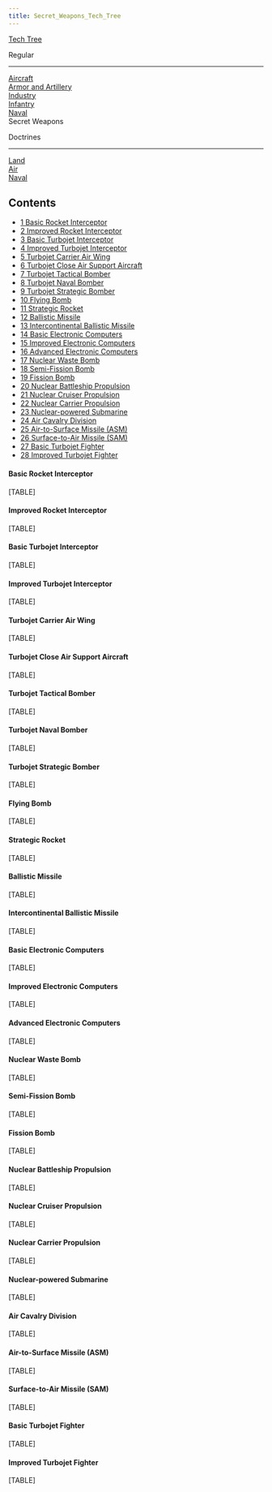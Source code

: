 ```yaml
---
title: Secret_Weapons_Tech_Tree
---
```

[Tech Tree](/wiki/Tech_Tree "Tech Tree")

Regular

------------------------------------------------------------------------

[Aircraft](/wiki/Aircraft_Tech_Tree "Aircraft Tech Tree")  
[Armor and
Artillery](/wiki/Armor_and_Artillery_Tech_Tree "Armor and Artillery Tech Tree")  
[Industry](/wiki/Industry_Tech_Tree "Industry Tech Tree")  
[Infantry](/wiki/Infantry_Tech_Tree "Infantry Tech Tree")  
[Naval](/wiki/Naval_Tech_Tree "Naval Tech Tree")  
Secret Weapons

Doctrines

------------------------------------------------------------------------

[Land](/wiki/Land_Doctrine_Tech_Tree "Land Doctrine Tech Tree")  
[Air](/wiki/Air_Doctrine_Tech_Tree "Air Doctrine Tech Tree")  
[Naval](/wiki/Naval_Doctrine_Tech_Tree "Naval Doctrine Tech Tree")

## Contents

-   [ 1 Basic Rocket Interceptor ](#Basic_Rocket_Interceptor)
-   [ 2 Improved Rocket Interceptor ](#Improved_Rocket_Interceptor)
-   [ 3 Basic Turbojet Interceptor ](#Basic_Turbojet_Interceptor)
-   [ 4 Improved Turbojet Interceptor ](#Improved_Turbojet_Interceptor)
-   [ 5 Turbojet Carrier Air Wing ](#Turbojet_Carrier_Air_Wing)
-   [ 6 Turbojet Close Air Support Aircraft
    ](#Turbojet_Close_Air_Support_Aircraft)
-   [ 7 Turbojet Tactical Bomber ](#Turbojet_Tactical_Bomber)
-   [ 8 Turbojet Naval Bomber ](#Turbojet_Naval_Bomber)
-   [ 9 Turbojet Strategic Bomber ](#Turbojet_Strategic_Bomber)
-   [ 10 Flying Bomb ](#Flying_Bomb)
-   [ 11 Strategic Rocket ](#Strategic_Rocket)
-   [ 12 Ballistic Missile ](#Ballistic_Missile)
-   [ 13 Intercontinental Ballistic Missile
    ](#Intercontinental_Ballistic_Missile)
-   [ 14 Basic Electronic Computers ](#Basic_Electronic_Computers)
-   [ 15 Improved Electronic Computers ](#Improved_Electronic_Computers)
-   [ 16 Advanced Electronic Computers ](#Advanced_Electronic_Computers)
-   [ 17 Nuclear Waste Bomb ](#Nuclear_Waste_Bomb)
-   [ 18 Semi-Fission Bomb ](#Semi-Fission_Bomb)
-   [ 19 Fission Bomb ](#Fission_Bomb)
-   [ 20 Nuclear Battleship Propulsion ](#Nuclear_Battleship_Propulsion)
-   [ 21 Nuclear Cruiser Propulsion ](#Nuclear_Cruiser_Propulsion)
-   [ 22 Nuclear Carrier Propulsion ](#Nuclear_Carrier_Propulsion)
-   [ 23 Nuclear-powered Submarine ](#Nuclear-powered_Submarine)
-   [ 24 Air Cavalry Division ](#Air_Cavalry_Division)
-   [ 25 Air-to-Surface Missile (ASM)
    ](#Air-to-Surface_Missile_.28ASM.29)
-   [ 26 Surface-to-Air Missile (SAM)
    ](#Surface-to-Air_Missile_.28SAM.29)
-   [ 27 Basic Turbojet Fighter ](#Basic_Turbojet_Fighter)
-   [ 28 Improved Turbojet Fighter ](#Improved_Turbojet_Fighter)

####  Basic Rocket Interceptor 

[TABLE]

####  Improved Rocket Interceptor 

[TABLE]

####  Basic Turbojet Interceptor 

[TABLE]

####  Improved Turbojet Interceptor 

[TABLE]

####  Turbojet Carrier Air Wing 

[TABLE]

####  Turbojet Close Air Support Aircraft 

[TABLE]

####  Turbojet Tactical Bomber 

[TABLE]

####  Turbojet Naval Bomber 

[TABLE]

####  Turbojet Strategic Bomber 

[TABLE]

####  Flying Bomb 

[TABLE]

####  Strategic Rocket 

[TABLE]

####  Ballistic Missile 

[TABLE]

####  Intercontinental Ballistic Missile 

[TABLE]

####  Basic Electronic Computers 

[TABLE]

####  Improved Electronic Computers 

[TABLE]

####  Advanced Electronic Computers 

[TABLE]

####  Nuclear Waste Bomb 

[TABLE]

####  Semi-Fission Bomb 

[TABLE]

####  Fission Bomb 

[TABLE]

####  Nuclear Battleship Propulsion 

[TABLE]

####  Nuclear Cruiser Propulsion 

[TABLE]

####  Nuclear Carrier Propulsion 

[TABLE]

####  Nuclear-powered Submarine 

[TABLE]

####  Air Cavalry Division 

[TABLE]

####    Air-to-Surface Missile (ASM) 

[TABLE]

####    Surface-to-Air Missile (SAM) 

[TABLE]

####  Basic Turbojet Fighter 

[TABLE]

####  Improved Turbojet Fighter 

[TABLE]
